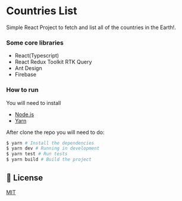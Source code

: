 # Countries List

Simple React Project to fetch and list all of the countries in the Earth!.

### Some core libraries

- React(Typescript)
- React Redux Toolkit RTK Query
- Ant Design
- Firebase

### How to run

You will need to install

- [Node.js](https://nodejs.org)
- [Yarn](https://yarnpkg.com/)

After clone the repo you will need to do:

```bash
$ yarn # Install the dependencies
$ yarn dev # Running in development
$ yarn test # Run tests
$ yarn build # Build the project
```

## :bookmark: License

[MIT](https://choosealicense.com/licenses/mit/)